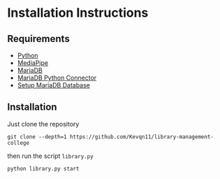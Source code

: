 

# Installation Instructions

## Requirements
- [Python](https://www.python.org/downloads/)
- [MediaPipe](https://google.github.io/mediapipe/getting_started/python)
- [MariaDB](https://google.github.io/mediapipe/getting_started/python)
- [MariaDB Python Connector](https://mariadb.com/resources/blog/how-to-connect-python-programs-to-mariadb/)
- [Setup MariaDB Database](wiki/setup_database.md)

## Installation

Just clone the repository

```
git clone --depth=1 https://github.com/Kevqn11/library-management-college
```
then run the script `library.py`

```bash
python library.py start
```

